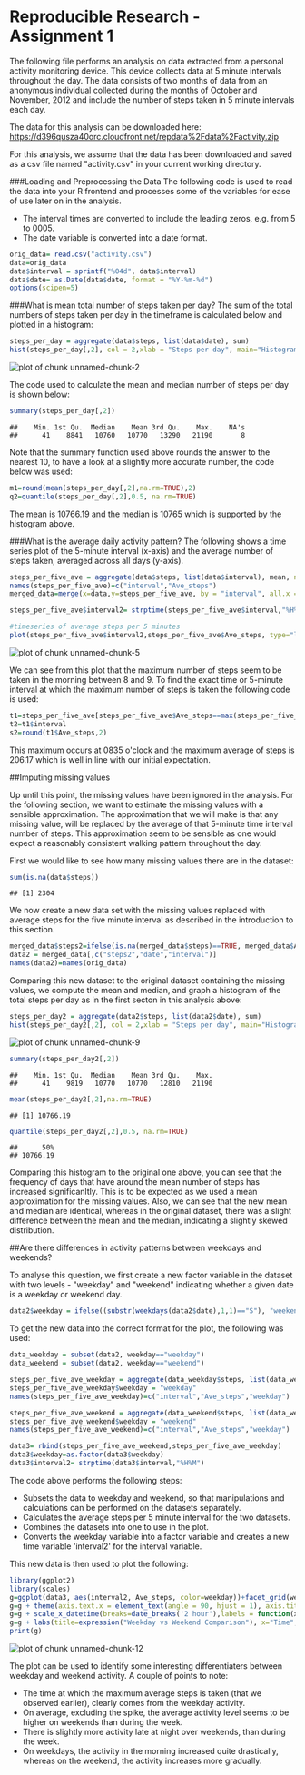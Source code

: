 Reproducible Research - Assignment 1
=====================================
The following file performs an analysis on data extracted from a personal activity monitoring device. This device collects data at 5 minute intervals throughout the day. The data consists of two months of data from an anonymous individual collected during the months of October and November, 2012 and include the number of steps taken in 5 minute intervals each day.

The data for this analysis can be downloaded here:
https://d396qusza40orc.cloudfront.net/repdata%2Fdata%2Factivity.zip

For this analysis, we assume that the data has been downloaded and saved as a csv file named "activity.csv" in your current working directory.

###Loading and Preprocessing the Data
The following code is used to read the data into your R frontend and processes some of the variables for ease of use later on in the analysis.

* The interval times are converted to include the leading zeros, e.g. from 5 to 0005.
* The date variable is converted into a date format.


```r
orig_data= read.csv("activity.csv")
data=orig_data
data$interval = sprintf("%04d", data$interval)
data$date= as.Date(data$date, format = "%Y-%m-%d")
options(scipen=5)
```

###What is mean total number of steps taken per day?
The sum of the total numbers of steps taken per day in the timeframe is calculated below and plotted in a histogram:


```r
steps_per_day = aggregate(data$steps, list(data$date), sum)
hist(steps_per_day[,2], col = 2,xlab = "Steps per day", main="Histogram of Steps per Day")
```

![plot of chunk unnamed-chunk-2](figure/unnamed-chunk-2-1.png) 

The code used to calculate the mean and median number of steps per day is shown below:

```r
summary(steps_per_day[,2])
```

```
##    Min. 1st Qu.  Median    Mean 3rd Qu.    Max.    NA's 
##      41    8841   10760   10770   13290   21190       8
```
Note that the summary function used above rounds the answer to the nearest 10, to have a look at a slightly more accurate number, the code below was used:


```r
m1=round(mean(steps_per_day[,2],na.rm=TRUE),2)
q2=quantile(steps_per_day[,2],0.5, na.rm=TRUE)
```

The mean is 10766.19  and the median is 10765 which is supported by the histogram above.

###What is the average daily activity pattern?
The following shows a time series plot of the 5-minute interval (x-axis) and the average number of steps taken, averaged across all days (y-axis).


```r
steps_per_five_ave = aggregate(data$steps, list(data$interval), mean, na.rm=TRUE)
names(steps_per_five_ave)=c("interval","Ave_steps")
merged_data=merge(x=data,y=steps_per_five_ave, by = "interval", all.x = TRUE)

steps_per_five_ave$interval2= strptime(steps_per_five_ave$interval,"%H%M")

#timeseries of average steps per 5 minutes
plot(steps_per_five_ave$interval2,steps_per_five_ave$Ave_steps, type="l", xlab="Time", ylab="Steps", main="Average number steps throughout the day")
```

![plot of chunk unnamed-chunk-5](figure/unnamed-chunk-5-1.png) 

We can see from this plot that the maximum number of steps seem to be taken in the morning between 8 and 9. To find the exact time or 5-minute interval at which the maximum number of steps is taken the following code is used:


```r
t1=steps_per_five_ave[steps_per_five_ave$Ave_steps==max(steps_per_five_ave[,2]),]
t2=t1$interval
s2=round(t1$Ave_steps,2)
```

This maximum occurs at 0835 o'clock and the maximum average of steps is 206.17 which is well in line with our initial expectation.

##Imputing missing values

Up until this point, the missing values have been ignored in the analysis. For the following section, we want to estimate the missing values with a sensible approximation. The approximation that we will make is that any missing value, will be replaced by the average of that 5-minute time interval number of steps. This approximation seem to be sensible as one would expect a reasonably consistent walking pattern throughout the day.

First we would like to see how many missing values there are in the dataset:


```r
sum(is.na(data$steps))
```

```
## [1] 2304
```

We now create a new data set with the missing values replaced with average steps for the five minute interval as described in the introduction to this section.


```r
merged_data$steps2=ifelse(is.na(merged_data$steps)==TRUE, merged_data$Ave_steps,merged_data$steps)
data2 = merged_data[,c("steps2","date","interval")]
names(data2)=names(orig_data)
```

Comparing this new dataset to the original dataset containing the missing values, we compute the mean and median, and graph a histogram of the total steps per day as in the first secton in this analysis above:


```r
steps_per_day2 = aggregate(data2$steps, list(data2$date), sum)
hist(steps_per_day2[,2], col = 2,xlab = "Steps per day", main="Histogram of Steps per Day (NAs estimated)")
```

![plot of chunk unnamed-chunk-9](figure/unnamed-chunk-9-1.png) 

```r
summary(steps_per_day2[,2])
```

```
##    Min. 1st Qu.  Median    Mean 3rd Qu.    Max. 
##      41    9819   10770   10770   12810   21190
```

```r
mean(steps_per_day2[,2],na.rm=TRUE)
```

```
## [1] 10766.19
```

```r
quantile(steps_per_day2[,2],0.5, na.rm=TRUE)
```

```
##      50% 
## 10766.19
```

Comparing this histogram to the original one above, you can see that the frequency of days that have around the mean number of steps has increased significanltly. This is to be expected as we used a mean approximation for the missing values. Also, we can see that the new mean and median are identical, whereas in the original dataset, there was a slight difference between the mean and the median, indicating a slightly skewed distribution.

##Are there differences in activity patterns between weekdays and weekends?

To analyse this question, we first create a new factor variable in the dataset with two levels - "weekday" and "weekend" indicating whether a given date is a weekday or weekend day.


```r
data2$weekday = ifelse((substr(weekdays(data2$date),1,1)=="S"), "weekend","weekday")
```

To get the new data into the correct format for the plot, the following was used:


```r
data_weekday = subset(data2, weekday=="weekday")
data_weekend = subset(data2, weekday=="weekend")

steps_per_five_ave_weekday = aggregate(data_weekday$steps, list(data_weekday$interval), mean, na.rm=TRUE)
steps_per_five_ave_weekday$weekday = "weekday"
names(steps_per_five_ave_weekday)=c("interval","Ave_steps","weekday")

steps_per_five_ave_weekend = aggregate(data_weekend$steps, list(data_weekend$interval), mean, na.rm=TRUE)
steps_per_five_ave_weekend$weekday = "weekend"
names(steps_per_five_ave_weekend)=c("interval","Ave_steps","weekday")

data3= rbind(steps_per_five_ave_weekend,steps_per_five_ave_weekday)
data3$weekday=as.factor(data3$weekday)
data3$interval2= strptime(data3$interval,"%H%M")
```

The code above performs the following steps:

* Subsets the data to weekday and weekend, so that manipulations and calculations can be performed on the datasets separately.
* Calculates the average steps per 5 minute interval for the two datasets.
* Combines the datasets into one to use in the plot.
* Converts the weekday variable into a factor variable and creates a new time variable 'interval2' for the interval variable.

This new data is then used to plot the following:


```r
library(ggplot2)
library(scales)
g=ggplot(data3, aes(interval2, Ave_steps, color=weekday))+facet_grid(weekday~.)+geom_line()
g=g + theme(axis.text.x = element_text(angle = 90, hjust = 1), axis.title=element_text(size=14)) + theme(plot.title = element_text(size=22,face="bold"))
g=g + scale_x_datetime(breaks=date_breaks('2 hour'),labels = function(x) format(x,"%H:%M",tz="Africa/Johannesburg"))
g=g + labs(title=expression("Weekday vs Weekend Comparison"), x="Time", y="Average steps")
print(g)
```

![plot of chunk unnamed-chunk-12](figure/unnamed-chunk-12-1.png) 


The plot can be used to identify some interesting differentiaters between weekday and weekend activity. A couple of points to note:

* The time at which the maximum average steps is taken (that we observed earlier), clearly comes from the weekday activity.
* On average, excluding the spike, the average activity level seems to be higher on weekends than during the week.
* There is slightly more activity late at night over weekends, than during the week.
* On weekdays, the activity in the morning increased quite drastically, whereas on the weekend, the activity increases more gradually.

